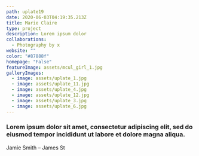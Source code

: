 ```yaml
---
path: uplate19
date: 2020-06-03T04:19:35.213Z
title: Marie Claire
type: project
description: Lorem ipsum dolor
collaborations:
  - Photography by x
website: ""
color: "#87888f"
homepage: "False"
featureImage: assets/mcul_girl_1.jpg
galleryImages:
  - image: assets/uplate_1.jpg
  - image: assets/uplate_11.jpg
  - image: assets/uplate_4.jpg
  - image: assets/uplate_12.jpg
  - image: assets/uplate_3.jpg
  - image: assets/uplate_6.jpg
---
```

### Lorem ipsum dolor sit amet, consectetur adipiscing elit, sed do eiusmod tempor incididunt ut labore et dolore magna aliqua.

Jamie Smith – James St